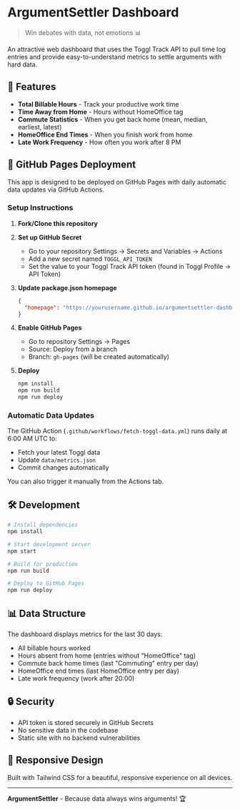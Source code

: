 # ArgumentSettler Dashboard

> Win debates with data, not emotions 📊

An attractive web dashboard that uses the Toggl Track API to pull time log entries and provide easy-to-understand metrics to settle arguments with hard data.

## 🎯 Features

- **Total Billable Hours** - Track your productive work time
- **Time Away from Home** - Hours without HomeOffice tag  
- **Commute Statistics** - When you get back home (mean, median, earliest, latest)
- **HomeOffice End Times** - When you finish work from home
- **Late Work Frequency** - How often you work after 8 PM

## 🚀 GitHub Pages Deployment

This app is designed to be deployed on GitHub Pages with daily automatic data updates via GitHub Actions.

### Setup Instructions

1. **Fork/Clone this repository**

2. **Set up GitHub Secret**
   - Go to your repository Settings → Secrets and Variables → Actions
   - Add a new secret named `TOGGL_API_TOKEN`
   - Set the value to your Toggl Track API token (found in Toggl Profile → API Token)

3. **Update package.json homepage**
   ```json
   {
     "homepage": "https://yourusername.github.io/argumentsettler-dashboard"
   }
   ```

4. **Enable GitHub Pages**
   - Go to repository Settings → Pages
   - Source: Deploy from a branch
   - Branch: `gh-pages` (will be created automatically)

5. **Deploy**
   ```bash
   npm install
   npm run build
   npm run deploy
   ```

### Automatic Data Updates

The GitHub Action (`.github/workflows/fetch-toggl-data.yml`) runs daily at 6:00 AM UTC to:
- Fetch your latest Toggl data
- Update `data/metrics.json`
- Commit changes automatically

You can also trigger it manually from the Actions tab.

## 🛠️ Development

```bash
# Install dependencies
npm install

# Start development server
npm start

# Build for production
npm run build

# Deploy to GitHub Pages
npm run deploy
```

## 📊 Data Structure

The dashboard displays metrics for the last 30 days:
- All billable hours worked
- Hours absent from home (entries without "HomeOffice" tag)
- Commute back home times (last "Commuting" entry per day)
- HomeOffice end times (last HomeOffice entry per day)
- Late work frequency (work after 20:00)

## 🔒 Security

- API token is stored securely in GitHub Secrets
- No sensitive data in the codebase
- Static site with no backend vulnerabilities

## 📱 Responsive Design

Built with Tailwind CSS for a beautiful, responsive experience on all devices.

---

**ArgumentSettler** - Because data always wins arguments! 🏆